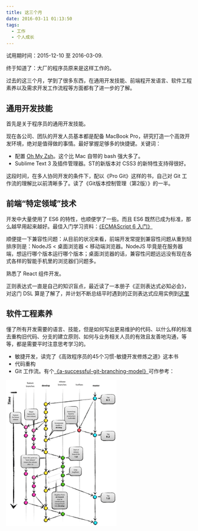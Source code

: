 ```yaml
---
title: 这三个月
date: 2016-03-11 01:13:50
tags: 
  - 工作
  - 个人成长
---
```


试用期时间：2015-12-10 至 2016-03-09.

终于知道了：大厂的程序员原来是这样工作的。

<!-- more -->

过去的这三个月，学到了很多东西，在通用开发技能、前端程开发语言、软件工程素养以及需求开发工作流程等方面都有了进一步的了解。

## 通用开发技能

首先是关于程序员的通用开发技能。

现在各公司、团队的开发人员基本都是配备 MacBook Pro，研究打造一个高效开发环境，绝对是值得做的事情。最好掌握足够多的快捷键。关键词：

+ 配置 [Oh My Zsh](http://ohmyz.sh/)。这个比 Mac 自带的 bash 强大多了。
+ Sublime Text 3 及插件管理器。ST的新版本对 CSS3 的新特性支持得很好。

这段时间，在多人协同开发的条件下，配以《Pro Git》这样的书，自己对 Git 工作流的理解比以前清晰多了。读了《Git版本控制管理（第2版）》的一半。

## 前端“特定领域”技术

开发中大量使用了 ES6 的特性，也顺便学了一些。而且 ES6 既然已成为标准，那么越早用起来越好。最佳入门学习资料：[《ECMAScript 6 入门》](http://es6.ruanyifeng.com/)

顺便提一下兼容性问题：从目前的状况来看，前端开发常提到兼容性问题从重到轻排序则是：NodeJS < 桌面浏览器 < 移动端浏览器。NodeJS 毕竟是在服务器端，想运行哪个版本运行哪个版本；桌面浏览器的话，兼容性问题远远没有现在各式各样的智能手机里的浏览器们问题多。

熟悉了 React 组件开发。

正则表达式一直是自己的知识盲点，最近读了一本册子《正则表达式必知必会》，对这门 DSL 算是了解了，并计划不断总结平时遇到的正则表达式应用实例到[这里](http://borninsummer.com/learn-regexp-with-javascript/index.html)

## 软件工程素养
懂了所有开发需要的语言、技能，但是如何写出更易维护的代码、以什么样的标准去重构旧代码、分支的建立原则、如何与业务相关人员的有效且友善地沟通，等等，都是需要平时注意思考学习的。

+ 敏捷开发，读完了《高效程序员的45个习惯-敏捷开发修炼之道》这本书
+ 代码重构
+ Git 工作流。有个[《a-successful-git-branching-model》](http://nvie.com/posts/a-successful-git-branching-model/)可作参考：

<img alt="a-successful-git-branching-model" src="/images/2016/03/git-model@2x.png" style="width: 300px" />

